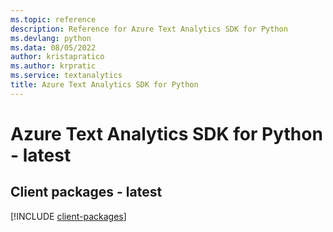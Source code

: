 ```yaml
---
ms.topic: reference
description: Reference for Azure Text Analytics SDK for Python
ms.devlang: python
ms.data: 08/05/2022
author: kristapratico
ms.author: krpratic
ms.service: textanalytics
title: Azure Text Analytics SDK for Python
---
```

# Azure Text Analytics SDK for Python - latest

## Client packages - latest
[!INCLUDE [client-packages](text-analytics-client-index.md)]
